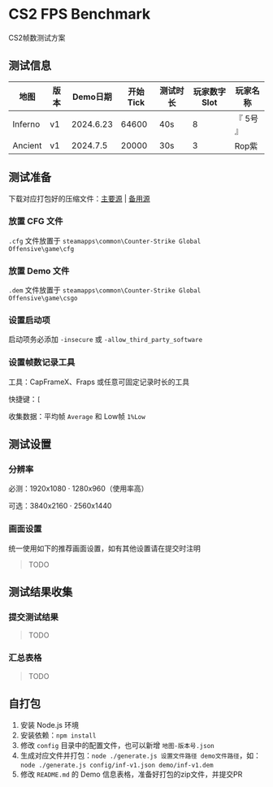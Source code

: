 # CS2 FPS Benchmark

CS2帧数测试方案

## 测试信息

| 地图    | 版本 | Demo日期  | 开始Tick | 测试时长 | 玩家数字Slot | 玩家名称  |
| ------- | ---- | --------- | -------- | -------- | ------------ | --------- |
| Inferno | v1   | 2024.6.23 | 64600    | 40s      | 8            | 『 5号 』 |
| Ancient | v1   | 2024.7.5  | 20000    | 30s      | 3            | Rop紫     |

## 测试准备

下载对应打包好的压缩文件：[主要源](https://share.hlae.site/%E4%B8%BB%E8%A6%81%E6%BA%90/CS2%E5%B8%A7%E6%95%B0%E6%B5%8B%E8%AF%95) | [备用源](https://share.hlae.site/%E5%A4%87%E7%94%A8%E6%BA%90/CS2%E5%B8%A7%E6%95%B0%E6%B5%8B%E8%AF%95)

### 放置 CFG 文件

`.cfg` 文件放置于 `steamapps\common\Counter-Strike Global Offensive\game\cfg`

### 放置 Demo 文件

`.dem` 文件放置于 `steamapps\common\Counter-Strike Global Offensive\game\csgo`

### 设置启动项

启动项务必添加 `-insecure` 或 `-allow_third_party_software`

### 设置帧数记录工具

工具：CapFrameX、Fraps 或任意可固定记录时长的工具

快捷键：`[`

收集数据：平均帧 `Average` 和 Low帧 `1%Low`

## 测试设置

### 分辨率

必测：1920x1080 · 1280x960（使用率高）

可选：3840x2160 · 2560x1440

### 画面设置

统一使用如下的推荐画面设置，如有其他设置请在提交时注明

> TODO

## 测试结果收集

### 提交测试结果

> TODO

### 汇总表格

> TODO

## 自打包

1. 安装 Node.js 环境
2. 安装依赖：`npm install`
3. 修改 `config` 目录中的配置文件，也可以新增 `地图-版本号.json`
4. 生成对应文件并打包：`node ./generate.js 设置文件路径 demo文件路径`，如：
   `node ./generate.js config/inf-v1.json demo/inf-v1.dem`
5. 修改 `README.md` 的 Demo 信息表格，准备好打包的zip文件，并提交PR
